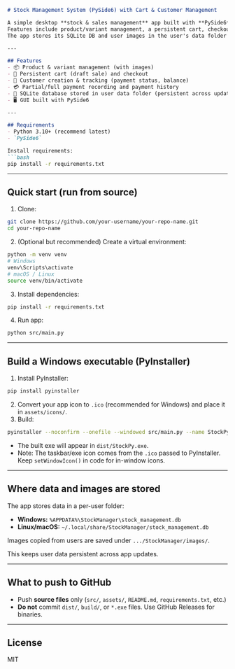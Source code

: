 ````markdown
# Stock Management System (PySide6) with Cart & Customer Management

A simple desktop **stock & sales management** app built with **PySide6** and **SQLite**.  
Features include product/variant management, a persistent cart, checkout with partial/full payments, and customer management.  
The app stores its SQLite DB and user images in the user's data folder (AppData on Windows / `~/.local/share` on Linux/macOS) so updates won't overwrite user data.

---

## Features
- 📦 Product & variant management (with images)
- 🛒 Persistent cart (draft sale) and checkout
- 👤 Customer creation & tracking (payment status, balance)
- 💳 Partial/full payment recording and payment history
- 💾 SQLite database stored in user data folder (persistent across updates)
- 🖥️ GUI built with PySide6

---

## Requirements
- Python 3.10+ (recommend latest)
- `PySide6`

Install requirements:
```bash
pip install -r requirements.txt
````

---

## Quick start (run from source)

1. Clone:

```bash
git clone https://github.com/your-username/your-repo-name.git
cd your-repo-name
```

2. (Optional but recommended) Create a virtual environment:

```bash
python -m venv venv
# Windows
venv\Scripts\activate
# macOS / Linux
source venv/bin/activate
```

3. Install dependencies:

```bash
pip install -r requirements.txt
```

4. Run app:

```bash
python src/main.py
```

---

## Build a Windows executable (PyInstaller)

1. Install PyInstaller:

```bash
pip install pyinstaller
```

2. Convert your app icon to `.ico` (recommended for Windows) and place it in `assets/icons/`.
3. Build:

```bash
pyinstaller --noconfirm --onefile --windowed src/main.py --name StockPy --icon=assets/icons/stock.ico
```

* The built exe will appear in `dist/StockPy.exe`.
* Note: The taskbar/exe icon comes from the `.ico` passed to PyInstaller. Keep `setWindowIcon()` in code for in-window icons.

---

## Where data and images are stored

The app stores data in a per-user folder:

* **Windows:** `%APPDATA%\StockManager\stock_management.db`
* **Linux/macOS:** `~/.local/share/StockManager/stock_management.db`

Images copied from users are saved under `.../StockManager/images/`.

This keeps user data persistent across app updates.

---

## What to push to GitHub

* Push **source files** only (`src/`, `assets/`, `README.md`, `requirements.txt`, etc.)
* **Do not** commit `dist/`, `build/`, or `*.exe` files. Use GitHub Releases for binaries.

---

## License

MIT

```
```
